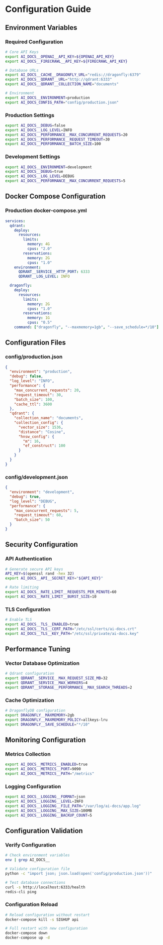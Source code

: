 # Configuration Guide

## Environment Variables

### Required Configuration
```bash
# Core API Keys
export AI_DOCS__OPENAI__API_KEY=${OPENAI_API_KEY}
export AI_DOCS__FIRECRAWL__API_KEY=${FIRECRAWL_API_KEY}

# Database URLs
export AI_DOCS__CACHE__DRAGONFLY_URL="redis://dragonfly:6379"
export AI_DOCS__QDRANT__URL="http://qdrant:6333"
export AI_DOCS__QDRANT__COLLECTION_NAME="documents"

# Environment
export AI_DOCS__ENVIRONMENT=production
export AI_DOCS_CONFIG_PATH="config/production.json"
```

### Production Settings
```bash
export AI_DOCS__DEBUG=false
export AI_DOCS__LOG_LEVEL=INFO
export AI_DOCS__PERFORMANCE__MAX_CONCURRENT_REQUESTS=20
export AI_DOCS__PERFORMANCE__REQUEST_TIMEOUT=30
export AI_DOCS__PERFORMANCE__BATCH_SIZE=100
```

### Development Settings
```bash
export AI_DOCS__ENVIRONMENT=development
export AI_DOCS__DEBUG=true
export AI_DOCS__LOG_LEVEL=DEBUG
export AI_DOCS__PERFORMANCE__MAX_CONCURRENT_REQUESTS=5
```

## Docker Compose Configuration

### Production docker-compose.yml
```yaml
services:
  qdrant:
    deploy:
      resources:
        limits:
          memory: 4G
          cpus: "2.0"
        reservations:
          memory: 2G
          cpus: "1.0"
    environment:
      QDRANT__SERVICE__HTTP_PORT: 6333
      QDRANT__LOG_LEVEL: INFO

  dragonfly:
    deploy:
      resources:
        limits:
          memory: 2G
          cpus: "1.0"
        reservations:
          memory: 1G
          cpus: "0.5"
    command: ["dragonfly", "--maxmemory=1gb", "--save_schedule=*/10"]
```

## Configuration Files

### config/production.json
```json
{
  "environment": "production",
  "debug": false,
  "log_level": "INFO",
  "performance": {
    "max_concurrent_requests": 20,
    "request_timeout": 30,
    "batch_size": 100,
    "cache_ttl": 3600
  },
  "qdrant": {
    "collection_name": "documents",
    "collection_config": {
      "vector_size": 1536,
      "distance": "Cosine",
      "hnsw_config": {
        "m": 16,
        "ef_construct": 100
      }
    }
  }
}
```

### config/development.json
```json
{
  "environment": "development",
  "debug": true,
  "log_level": "DEBUG",
  "performance": {
    "max_concurrent_requests": 5,
    "request_timeout": 60,
    "batch_size": 50
  }
}
```

## Security Configuration

### API Authentication
```bash
# Generate secure API keys
API_KEY=$(openssl rand -hex 32)
export AI_DOCS__API__SECRET_KEY="${API_KEY}"

# Rate limiting
export AI_DOCS__RATE_LIMIT__REQUESTS_PER_MINUTE=60
export AI_DOCS__RATE_LIMIT__BURST_SIZE=10
```

### TLS Configuration
```bash
# Enable TLS
export AI_DOCS__TLS__ENABLED=true
export AI_DOCS__TLS__CERT_PATH="/etc/ssl/certs/ai-docs.crt"
export AI_DOCS__TLS__KEY_PATH="/etc/ssl/private/ai-docs.key"
```

## Performance Tuning

### Vector Database Optimization
```bash
# Qdrant configuration
export QDRANT__SERVICE__MAX_REQUEST_SIZE_MB=32
export QDRANT__SERVICE__MAX_WORKERS=4
export QDRANT__STORAGE__PERFORMANCE__MAX_SEARCH_THREADS=2
```

### Cache Optimization
```bash
# DragonflyDB configuration
export DRAGONFLY__MAXMEMORY=2gb
export DRAGONFLY__MAXMEMORY_POLICY=allkeys-lru
export DRAGONFLY__SAVE_SCHEDULE="*/10"
```

## Monitoring Configuration

### Metrics Collection
```bash
export AI_DOCS__METRICS__ENABLED=true
export AI_DOCS__METRICS__PORT=9090
export AI_DOCS__METRICS__PATH="/metrics"
```

### Logging Configuration
```bash
export AI_DOCS__LOGGING__FORMAT=json
export AI_DOCS__LOGGING__LEVEL=INFO
export AI_DOCS__LOGGING__FILE_PATH="/var/log/ai-docs/app.log"
export AI_DOCS__LOGGING__MAX_SIZE=100MB
export AI_DOCS__LOGGING__BACKUP_COUNT=5
```

## Configuration Validation

### Verify Configuration
```bash
# Check environment variables
env | grep AI_DOCS__

# Validate configuration file
python -c "import json; json.load(open('config/production.json'))"

# Test database connections
curl -s http://localhost:6333/health
redis-cli ping
```

### Configuration Reload
```bash
# Reload configuration without restart
docker-compose kill -s SIGHUP api

# Full restart with new configuration
docker-compose down
docker-compose up -d
```

